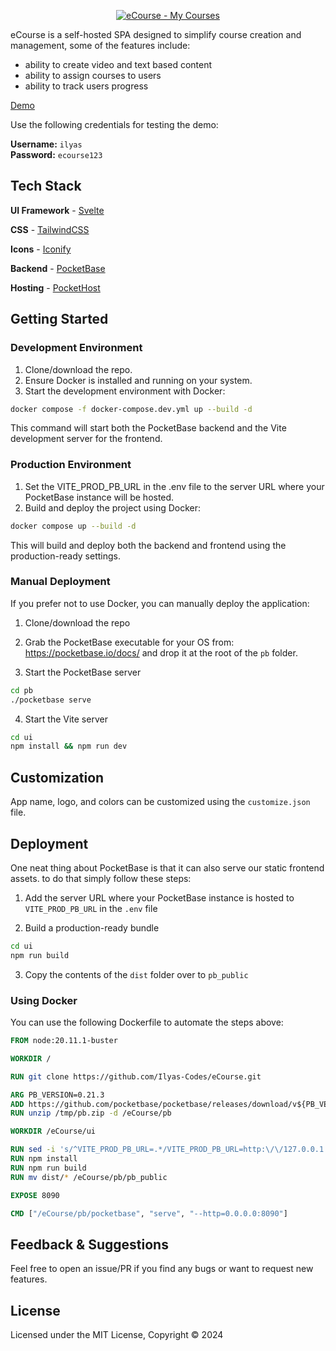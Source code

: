 <p align="center">
    <a href="https://ecourse.pockethost.io/" target="_blank" rel="noopener">
        <img src="https://i.ibb.co/Sx7YmY6/ecourse.jpg" alt="eCourse - My Courses" />
    </a>
</p>

eCourse is a self-hosted SPA designed to simplify course creation and management, some of the features include:

- ability to create video and text based content
- ability to assign courses to users
- ability to track users progress

[Demo](https://ecourse.pockethost.io/)

Use the following credentials for testing the demo:

**Username:** `ilyas`  
**Password:** `ecourse123`

## Tech Stack

**UI Framework** - [Svelte](https://svelte.dev/)

**CSS** - [TailwindCSS](https://tailwindcss.com/)

**Icons** - [Iconify](https://iconify.design/)

**Backend** - [PocketBase](https://pocketbase.io/)

**Hosting** - [PocketHost](https://pockethost.io/)

## Getting Started

### Development Environment

1. Clone/download the repo.
2. Ensure Docker is installed and running on your system.
3. Start the development environment with Docker:

```bash
docker compose -f docker-compose.dev.yml up --build -d
```
This command will start both the PocketBase backend and the Vite development server for the frontend.

### Production Environment

1. Set the VITE_PROD_PB_URL in the .env file to the server URL where your PocketBase instance will be hosted.
2. Build and deploy the project using Docker:
```bash
docker compose up --build -d
```
This will build and deploy both the backend and frontend using the production-ready settings.

### Manual Deployment

If you prefer not to use Docker, you can manually deploy the application:

1. Clone/download the repo

2. Grab the PocketBase executable for your OS from: https://pocketbase.io/docs/ and drop it at the root of the `pb` folder.

3. Start the PocketBase server

```bash
cd pb
./pocketbase serve
```

4. Start the Vite server

```bash
cd ui
npm install && npm run dev
```

## Customization

App name, logo, and colors can be customized using the `customize.json` file.

## Deployment

One neat thing about PocketBase is that it can also serve our static frontend assets. to do that simply follow these steps:

1. Add the server URL where your PocketBase instance is hosted to `VITE_PROD_PB_URL` in the `.env` file

2. Build a production-ready bundle

```bash
cd ui
npm run build
```

3. Copy the contents of the `dist` folder over to `pb_public`

### Using Docker

You can use the following Dockerfile to automate the steps above:

```dockerfile
FROM node:20.11.1-buster

WORKDIR /

RUN git clone https://github.com/Ilyas-Codes/eCourse.git

ARG PB_VERSION=0.21.3
ADD https://github.com/pocketbase/pocketbase/releases/download/v${PB_VERSION}/pocketbase_${PB_VERSION}_linux_amd64.zip /tmp/pb.zip
RUN unzip /tmp/pb.zip -d /eCourse/pb

WORKDIR /eCourse/ui

RUN sed -i 's/^VITE_PROD_PB_URL=.*/VITE_PROD_PB_URL=http:\/\/127.0.0.1:8090/' .env
RUN npm install
RUN npm run build
RUN mv dist/* /eCourse/pb/pb_public

EXPOSE 8090

CMD ["/eCourse/pb/pocketbase", "serve", "--http=0.0.0.0:8090"]
```

## Feedback & Suggestions

Feel free to open an issue/PR if you find any bugs or want to request new features.

## License

Licensed under the MIT License, Copyright © 2024
